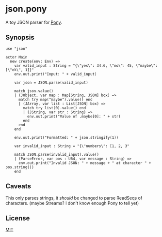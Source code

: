 # json.pony

A toy JSON parser for [Pony](http://ponylang.org).

## Synopsis

```
use "json"

actor Main
  new create(env: Env) =>
    var valid_input : String = "{\"yes\": 34.6, \"no\": 45, \"maybe\": [\"ok\", 1]}"
    env.out.print("Input: " + valid_input)

    var json = JSON.parse(valid_input)

    match json.value()
    | (JObject, var map : Map[String, JSON] box) =>
      match try map("maybe").value() end
      | (JArray, var list : List[JSON] box) =>
        match try list(0).value() end
        | (JString, var str : String) =>
          env.out.print("Value of .maybe[0]: " + str)
        end
      end
    end

    env.out.print("Formatted: " + json.stringify(1))

    var invalid_input : String = "{\"numbers\": [1, 2, 3"

    match JSON.parse(invalid_input).value()
    | (ParseError, var pos : U64, var message : String) =>
      env.out.print("Invalid JSON: " + message + " at character " + pos.string())
    end

```

## Caveats

This only parses strings, it *should* be changed to parse ReadSeqs of
characters. (maybe Streams? I don't know enough Pony to tell yet)

## License

[MIT](LICENSE)
